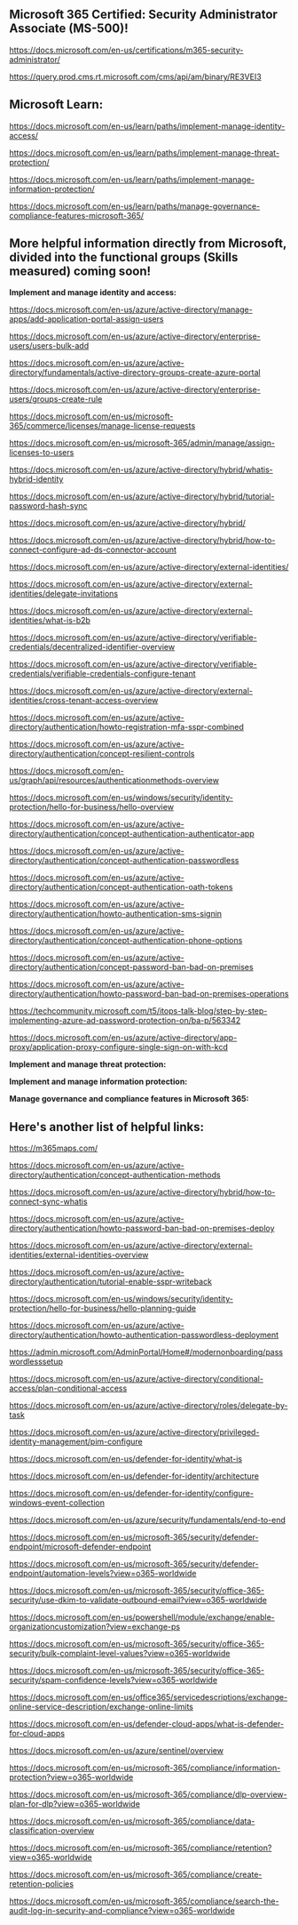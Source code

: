 Microsoft 365 Certified: Security Administrator Associate (MS-500)!
------------------

https://docs.microsoft.com/en-us/certifications/m365-security-administrator/

https://query.prod.cms.rt.microsoft.com/cms/api/am/binary/RE3VEI3


Microsoft Learn:
----------------

https://docs.microsoft.com/en-us/learn/paths/implement-manage-identity-access/

https://docs.microsoft.com/en-us/learn/paths/implement-manage-threat-protection/

https://docs.microsoft.com/en-us/learn/paths/implement-manage-information-protection/

https://docs.microsoft.com/en-us/learn/paths/manage-governance-compliance-features-microsoft-365/


More helpful information directly from Microsoft, divided into the functional groups (Skills measured) coming soon!
-------------------

**Implement and manage identity and access:**

https://docs.microsoft.com/en-us/azure/active-directory/manage-apps/add-application-portal-assign-users

https://docs.microsoft.com/en-us/azure/active-directory/enterprise-users/users-bulk-add

https://docs.microsoft.com/en-us/azure/active-directory/fundamentals/active-directory-groups-create-azure-portal

https://docs.microsoft.com/en-us/azure/active-directory/enterprise-users/groups-create-rule

https://docs.microsoft.com/en-us/microsoft-365/commerce/licenses/manage-license-requests

https://docs.microsoft.com/en-us/microsoft-365/admin/manage/assign-licenses-to-users

https://docs.microsoft.com/en-us/azure/active-directory/hybrid/whatis-hybrid-identity

https://docs.microsoft.com/en-us/azure/active-directory/hybrid/tutorial-password-hash-sync

https://docs.microsoft.com/en-us/azure/active-directory/hybrid/

https://docs.microsoft.com/en-us/azure/active-directory/hybrid/how-to-connect-configure-ad-ds-connector-account

https://docs.microsoft.com/en-us/azure/active-directory/external-identities/

https://docs.microsoft.com/en-us/azure/active-directory/external-identities/delegate-invitations

https://docs.microsoft.com/en-us/azure/active-directory/external-identities/what-is-b2b

https://docs.microsoft.com/en-us/azure/active-directory/verifiable-credentials/decentralized-identifier-overview

https://docs.microsoft.com/en-us/azure/active-directory/verifiable-credentials/verifiable-credentials-configure-tenant

https://docs.microsoft.com/en-us/azure/active-directory/external-identities/cross-tenant-access-overview

https://docs.microsoft.com/en-us/azure/active-directory/authentication/howto-registration-mfa-sspr-combined

https://docs.microsoft.com/en-us/azure/active-directory/authentication/concept-resilient-controls

https://docs.microsoft.com/en-us/graph/api/resources/authenticationmethods-overview

https://docs.microsoft.com/en-us/windows/security/identity-protection/hello-for-business/hello-overview

https://docs.microsoft.com/en-us/azure/active-directory/authentication/concept-authentication-authenticator-app

https://docs.microsoft.com/en-us/azure/active-directory/authentication/concept-authentication-passwordless

https://docs.microsoft.com/en-us/azure/active-directory/authentication/concept-authentication-oath-tokens

https://docs.microsoft.com/en-us/azure/active-directory/authentication/howto-authentication-sms-signin

https://docs.microsoft.com/en-us/azure/active-directory/authentication/concept-authentication-phone-options

https://docs.microsoft.com/en-us/azure/active-directory/authentication/concept-password-ban-bad-on-premises

https://docs.microsoft.com/en-us/azure/active-directory/authentication/howto-password-ban-bad-on-premises-operations

https://techcommunity.microsoft.com/t5/itops-talk-blog/step-by-step-implementing-azure-ad-password-protection-on/ba-p/563342

https://docs.microsoft.com/en-us/azure/active-directory/app-proxy/application-proxy-configure-single-sign-on-with-kcd

**Implement and manage threat protection:**

**Implement and manage information protection:**

**Manage governance and compliance features in Microsoft 365:**


Here's another list of helpful links:
----------------

https://m365maps.com/

https://docs.microsoft.com/en-us/azure/active-directory/authentication/concept-authentication-methods

https://docs.microsoft.com/en-us/azure/active-directory/hybrid/how-to-connect-sync-whatis

https://docs.microsoft.com/en-us/azure/active-directory/authentication/howto-password-ban-bad-on-premises-deploy

https://docs.microsoft.com/en-us/azure/active-directory/external-identities/external-identities-overview

https://docs.microsoft.com/en-us/azure/active-directory/authentication/tutorial-enable-sspr-writeback

https://docs.microsoft.com/en-us/windows/security/identity-protection/hello-for-business/hello-planning-guide

https://docs.microsoft.com/en-us/azure/active-directory/authentication/howto-authentication-passwordless-deployment

https://admin.microsoft.com/AdminPortal/Home#/modernonboarding/passwordlesssetup

https://docs.microsoft.com/en-us/azure/active-directory/conditional-access/plan-conditional-access

https://docs.microsoft.com/en-us/azure/active-directory/roles/delegate-by-task

https://docs.microsoft.com/en-us/azure/active-directory/privileged-identity-management/pim-configure

https://docs.microsoft.com/en-us/defender-for-identity/what-is

https://docs.microsoft.com/en-us/defender-for-identity/architecture

https://docs.microsoft.com/en-us/defender-for-identity/configure-windows-event-collection

https://docs.microsoft.com/en-us/azure/security/fundamentals/end-to-end

https://docs.microsoft.com/en-us/microsoft-365/security/defender-endpoint/microsoft-defender-endpoint

https://docs.microsoft.com/en-us/microsoft-365/security/defender-endpoint/automation-levels?view=o365-worldwide

https://docs.microsoft.com/en-us/microsoft-365/security/office-365-security/use-dkim-to-validate-outbound-email?view=o365-worldwide

https://docs.microsoft.com/en-us/powershell/module/exchange/enable-organizationcustomization?view=exchange-ps

https://docs.microsoft.com/en-us/microsoft-365/security/office-365-security/bulk-complaint-level-values?view=o365-worldwide

https://docs.microsoft.com/en-us/microsoft-365/security/office-365-security/spam-confidence-levels?view=o365-worldwide

https://docs.microsoft.com/en-us/office365/servicedescriptions/exchange-online-service-description/exchange-online-limits

https://docs.microsoft.com/en-us/defender-cloud-apps/what-is-defender-for-cloud-apps

https://docs.microsoft.com/en-us/azure/sentinel/overview

https://docs.microsoft.com/en-us/microsoft-365/compliance/information-protection?view=o365-worldwide

https://docs.microsoft.com/en-us/microsoft-365/compliance/dlp-overview-plan-for-dlp?view=o365-worldwide

https://docs.microsoft.com/en-us/microsoft-365/compliance/data-classification-overview

https://docs.microsoft.com/en-us/microsoft-365/compliance/retention?view=o365-worldwide

https://docs.microsoft.com/en-us/microsoft-365/compliance/create-retention-policies

https://docs.microsoft.com/en-us/microsoft-365/compliance/search-the-audit-log-in-security-and-compliance?view=o365-worldwide

